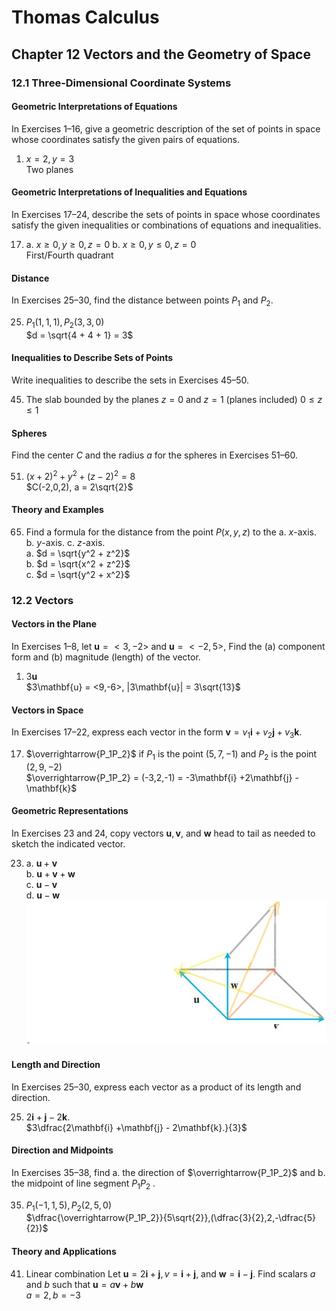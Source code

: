 # Thomas Calculus
## Chapter 12 Vectors and the Geometry of Space
### 12.1 Three-Dimensional Coordinate Systems
#### Geometric Interpretations of Equations
In Exercises 1–16, give a geometric description of the set of points in space whose coordinates satisfy the given pairs of equations.
1. $x = 2, y = 3$  
   Two planes
#### Geometric Interpretations of Inequalities and Equations
In Exercises 17–24, describe the sets of points in space whose coordinates satisfy the given inequalities or combinations of equations and inequalities.

17. a. $x \ge 0, y \ge 0, z = 0$ b. $x \ge 0, y \le 0, z = 0$  
    First/Fourth quadrant
#### Distance
In Exercises 25–30, find the distance between points $P_1$ and $P_2$.

25. $P_1(1, 1, 1), P_2(3, 3, 0)$  
    $d = \sqrt{4 + 4 + 1} = 3$
#### Inequalities to Describe Sets of Points
Write inequalities to describe the sets in Exercises 45–50.

45. The slab bounded by the planes $z = 0$ and $z = 1$ (planes included)
    $0 \le z \le 1$
#### Spheres
Find the center $C$ and the radius $a$ for the spheres in Exercises 51–60.

51. $(x + 2)^2 + y^2 + (z - 2)^2 = 8$   
    $C(-2,0,2), a = 2\sqrt{2}$  
#### Theory and Examples
65. Find a formula for the distance from the point $P(x, y, z)$ to the
a. $x$-axis. b. $y$-axis. c. $z$-axis.  
a. $d = \sqrt{y^2 + z^2}$  
b. $d = \sqrt{x^2 + z^2}$   
c. $d = \sqrt{y^2 + x^2}$
### 12.2 Vectors
#### Vectors in the Plane
In Exercises 1–8, let $\mathbf{u} = <3,-2>$ and $\mathbf{u} = <-2,5>$,  Find the (a) component form and (b) magnitude (length) of the vector.

1. $3\mathbf{u}$  
   $3\mathbf{u} = <9,-6>, |3\mathbf{u}| = 3\sqrt{13}$
#### Vectors in Space
In Exercises 17–22, express each vector in the form $\mathbf{v} = v_1\mathbf{i} +v_2\mathbf{j} + v_3\mathbf{k}.$

17. $\overrightarrow{P_1P_2}$ if $P_1$ is the point $(5, 7, -1)$ and $P_2$ is the point $(2, 9, -2)$  
    $\overrightarrow{P_1P_2} = (-3,2,-1) = -3\mathbf{i} +2\mathbf{j} -\mathbf{k}$
#### Geometric Representations
In Exercises 23 and 24, copy vectors $\mathbf{u}, \mathbf{v},$ and $\mathbf{w}$ head to tail as needed to sketch the indicated vector.  

23. a. $\mathbf{u} + \mathbf{v}$  
    b. $\mathbf{u} + \mathbf{v} + \mathbf{w}$  
    c. $\mathbf{u} - \mathbf{v}$   
    d. $\mathbf{u} - \mathbf{w}$  
    ![](../images/Thomas%20Calculus/12-1.jpg)  
#### Length and Direction
In Exercises 25–30, express each vector as a product of its length and direction.

25. $2\mathbf{i} +\mathbf{j} - 2\mathbf{k}.$  
    $3\dfrac{2\mathbf{i} +\mathbf{j} - 2\mathbf{k}.}{3}$
#### Direction and Midpoints
In Exercises 35–38, find a. the direction of $\overrightarrow{P_1P_2}$ and b. the midpoint of line segment $P_1P_2$ .

35. $P_1(-1, 1, 5), P_2(2, 5, 0)$  
    $\dfrac{\overrightarrow{P_1P_2}}{5\sqrt{2}},(\dfrac{3}{2},2,-\dfrac{5}{2})$  
#### Theory and Applications
41. Linear combination Let $\mathbf{u} = 2\mathbf{i} + \mathbf{j}, v = \mathbf{i} + \mathbf{j}$, and $\mathbf{w} = \mathbf{i} - \mathbf{j}$. Find scalars $a$ and $b$ such that $\mathbf{u} = a\mathbf{v} + b\mathbf{w}$  
    $a = 2,b=-3$